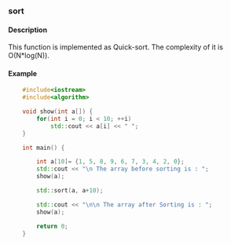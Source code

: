 ### sort

#### Description

This function is implemented as Quick-sort. The complexity of it is O(N*log(N)).

#### Example


```cpp
    #include<iostream>
    #include<algorithm>

    void show(int a[]) {
        for(int i = 0; i < 10; ++i)
            std::cout << a[i] << " ";
    }

    int main() {

        int a[10]= {1, 5, 8, 9, 6, 7, 3, 4, 2, 0};
        std::cout << "\n The array before sorting is : ";
        show(a);

        std::sort(a, a+10);

        std::cout << "\n\n The array after Sorting is : ";
        show(a);

        return 0;
    }
```
